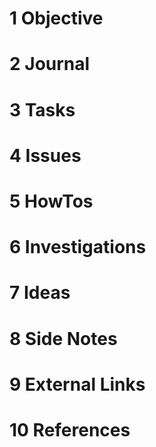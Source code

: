 # 1 Objective

# 2 Journal

# 3 Tasks

# 4 Issues

# 5 HowTos

# 6 Investigations

# 7 Ideas

# 8 Side Notes
# 9 External Links

# 10 References